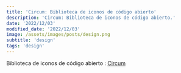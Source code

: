 ```yaml
---
title: 'Circum: Biblioteca de iconos de código abierto'
description: 'Circum: Biblioteca de iconos de código abierto.'
date: '2022/12/03'
modified_date: '2022/12/03'
image: /assets/images/posts/design.png
subtitle: 'design'
tags: 'design'
---
```


Biblioteca de iconos de código abierto : [Circum](https://circumicons.com/)
